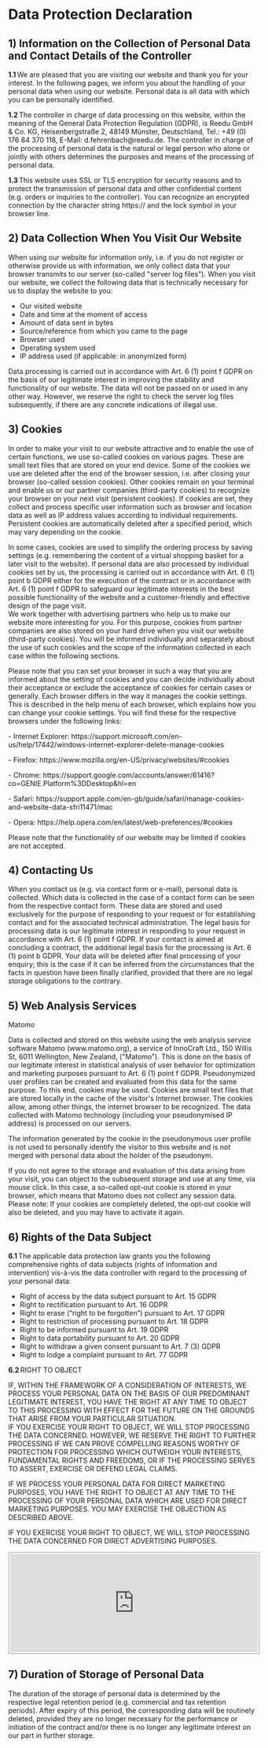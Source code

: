 <h1>Data Protection Declaration</h1>

<h2>1) Information on the Collection of Personal Data and Contact Details of the Controller</h2>

<p><b>1.1</b>&thinsp;We are pleased that you are visiting our website and thank you for your interest. In the following pages, we inform you about the handling of your personal data when using our website. Personal data is all data with which you can be personally identified.</p>

<p><b>1.2</b>&thinsp;The controller in charge of data processing on this website, within the meaning of the General Data Protection Regulation (GDPR), is Reedu GmbH &amp; Co. KG, Heisenbergstra&szlig;e 2, 48149 M&uuml;nster, Deutschland, Tel.: +49 (0) 176 84 370 118, E-Mail: d.fehrenbach@reedu.de. The controller in charge of the processing of personal data is the natural or legal person who alone or jointly with others determines the purposes and means of the processing of personal data.</p>

<p><b>1.3</b>&thinsp;This website uses SSL or TLS encryption for security reasons and to protect the transmission of personal data and other confidential content (e.g. orders or inquiries to the controller). You can recognize an encrypted connection by the character string https:// and the lock symbol in your browser line.</p>

<h2>2) Data Collection When You Visit Our Website</h2>

<p>When using our website for information only, i.e. if you do not register or otherwise provide us with information, we only collect data that your browser transmits to our server (so-called &quot;server log files&quot;). When you visit our website, we collect the following data that is technically necessary for us to display the website to you:</p>

<ul>
<li>Our visited website</li>
<li>Date and time at the moment of access</li>
<li>Amount of data sent in bytes</li>
<li>Source/reference from which you came to the page</li>
<li>Browser used</li>
<li>Operating system used</li>
<li>IP address used (if applicable: in anonymized form)</li>
</ul>

<p>Data processing is carried out in accordance with Art. 6 (1) point f GDPR on the basis of our legitimate interest in improving the stability and functionality of our website. The data will not be passed on or used in any other way. However, we reserve the right to check the server log files subsequently, if there are any concrete indications of illegal use.</p>

<h2>3) Cookies</h2>

<p>In order to make your visit to our website attractive and to enable the use of certain functions, we use so-called cookies on various pages. These are small text files that are stored on your end device. Some of the cookies we use are deleted after the end of the browser session, i.e. after closing your browser (so-called session cookies). Other cookies remain on your terminal and enable us or our partner companies (third-party cookies) to recognize your browser on your next visit (persistent cookies). If cookies are set, they collect and process specific user information such as browser and location data as well as IP address values according to individual requirements. Persistent cookies are automatically deleted after a specified period, which may vary depending on the cookie.</p>

<p>In some cases, cookies are used to simplify the ordering process by saving settings (e.g. remembering the content of a virtual shopping basket for a later visit to the website). If personal data are also processed by individual cookies set by us, the processing is carried out in accordance with Art. 6 (1) point b GDPR either for the execution of the contract or in accordance with Art. 6 (1) point f GDPR to safeguard our legitimate interests in the best possible functionality of the website and a customer-friendly and effective design of the page visit.<br />
We work together with advertising partners who help us to make our website more interesting for you. For this purpose, cookies from partner companies are also stored on your hard drive when you visit our website (third-party cookies). You will be informed individually and separately about the use of such cookies and the scope of the information collected in each case within the following sections.</p>

<p>Please note that you can set your browser in such a way that you are informed about the setting of cookies and you can decide individually about their acceptance or exclude the acceptance of cookies for certain cases or generally. Each browser differs in the way it manages the cookie settings. This is described in the help menu of each browser, which explains how you can change your cookie settings. You will find these for the respective browsers under the following links:</p>

<p>- Internet Explorer: https://support.microsoft.com/en-us/help/17442/windows-internet-explorer-delete-manage-cookies</p>

<p>- Firefox: https://www.mozilla.org/en-US/privacy/websites/#cookies</p>

<p>- Chrome: https://support.google.com/accounts/answer/61416?co=GENIE.Platform%3DDesktop&amp;hl=en</p>

<p>- Safari: https://support.apple.com/en-gb/guide/safari/manage-cookies-and-website-data-sfri11471/mac</p>

<p>- Opera: https://help.opera.com/en/latest/web-preferences/#cookies</p>

<p>Please note that the functionality of our website may be limited if cookies are not accepted.</p>

<h2>4) Contacting Us</h2>

<p>When you contact us (e.g. via contact form or e-mail), personal data is collected. Which data is collected in the case of a contact form can be seen from the respective contact form. These data are stored and used exclusively for the purpose of responding to your request or for establishing contact and for the associated technical administration. The legal basis for processing data is our legitimate interest in responding to your request in accordance with Art. 6 (1) point f GDPR. If your contact is aimed at concluding a contract, the additional legal basis for the processing is Art. 6 (1) point b GDPR. Your data will be deleted after final processing of your enquiry; this is the case if it can be inferred from the circumstances that the facts in question have been finally clarified, provided that there are no legal storage obligations to the contrary.</p>

<h2>5) Web Analysis Services</h2>

<p>Matomo</p>

<p>Data is collected and stored on this website using the web analysis service software Matomo (www.matomo.org), a service of InnoCraft Ltd., 150 Willis St, 6011 Wellington, New Zealand, (&quot;Matomo&quot;). This is done on the basis of our legitimate interest in statistical analysis of user behavior for optimization and marketing purposes pursuant to Art. 6 (1) point f GDPR. Pseudonymized user profiles can be created and evaluated from this data for the same purpose. To this end, cookies may be used. Cookies are small text files that are stored locally in the cache of the visitor's Internet browser. The cookies allow, among other things, the internet browser to be recognized. The data collected with Matomo technology (including your pseudonymised IP address) is processed on our servers.</p>

<p>The information generated by the cookie in the pseudonymous user profile is not used to personally identify the visitor to this website and is not merged with personal data about the holder of the pseudonym.</p>

<p>If you do not agree to the storage and evaluation of this data arising from your visit, you can object to the subsequent storage and use at any time, via mouse click. In this case, a so-called opt-out cookie is stored in your browser, which means that Matomo does not collect any session data. Please note: If your cookies are completely deleted, the opt-out cookie will also be deleted, and you may have to activate it again.</p>

<h2>6) Rights of the Data Subject</h2>

<p><b>6.1</b>&thinsp;The applicable data protection law grants you the following comprehensive rights of data subjects (rights of information and intervention) vis-&agrave;-vis the data controller with regard to the processing of your personal data:</p>

<ul>
<li>Right of access by the data subject pursuant to Art. 15 GDPR</li>
<li>Right to rectification pursuant to Art. 16 GDPR</li>
<li>Right to erase (&ldquo;right to be forgotten&rdquo;) pursuant to Art. 17 GDPR</li>
<li>Right to restriction of processing pursuant to Art. 18 GDPR</li>
<li>Right to be informed pursuant to Art. 19 GDPR</li>
<li>Right to data portability pursuant to Art. 20 GDPR</li>
<li>Right to withdraw a given consent pursuant to Art. 7 (3) GDPR</li>
<li>Right to lodge a complaint pursuant to Art. 77 GDPR</li>
</ul>

<p><b>6.2</b>&thinsp;RIGHT TO OBJECT</p>

<p>IF, WITHIN THE FRAMEWORK OF A CONSIDERATION OF INTERESTS, WE PROCESS YOUR PERSONAL DATA ON THE BASIS OF OUR PREDOMINANT LEGITIMATE INTEREST, YOU HAVE THE RIGHT AT ANY TIME TO OBJECT TO THIS PROCESSING WITH EFFECT FOR THE FUTURE ON THE GROUNDS THAT ARISE FROM YOUR PARTICULAR SITUATION.<br />
IF YOU EXERCISE YOUR RIGHT TO OBJECT, WE WILL STOP PROCESSING THE DATA CONCERNED. HOWEVER, WE RESERVE THE RIGHT TO FURTHER PROCESSING IF WE CAN PROVE COMPELLING REASONS WORTHY OF PROTECTION FOR PROCESSING WHICH OUTWEIGH YOUR INTERESTS, FUNDAMENTAL RIGHTS AND FREEDOMS, OR IF THE PROCESSING SERVES TO ASSERT, EXERCISE OR DEFEND LEGAL CLAIMS.</p>

<p>IF WE PROCESS YOUR PERSONAL DATA FOR DIRECT MARKETING PURPOSES, YOU HAVE THE RIGHT TO OBJECT AT ANY TIME TO THE PROCESSING OF YOUR PERSONAL DATA WHICH ARE USED FOR DIRECT MARKETING PURPOSES. YOU MAY EXERCISE THE OBJECTION AS DESCRIBED ABOVE.</p>

<p>IF YOU EXERCISE YOUR RIGHT TO OBJECT, WE WILL STOP PROCESSING THE DATA CONCERNED FOR DIRECT ADVERTISING PURPOSES.</p>

<iframe frameborder="no" height="200px" scrolling="auto" style="border: 2px solid #bec6c8; width:100%; padding:2px" src="https://piwik.sensebox.kaufen/index.php?module=CoreAdminHome&amp;action=optOut&amp;idsite=25&amp;language=en"></iframe>


<h2>7) Duration of Storage of Personal Data</h2>

<p>The duration of the storage of personal data is determined by the respective legal retention period (e.g. commercial and tax retention periods). After expiry of this period, the corresponding data will be routinely deleted, provided they are no longer necessary for the performance or initiation of the contract and/or there is no longer any legitimate interest on our part in further storage.</p>


</div>
